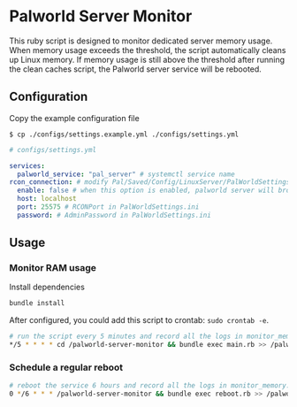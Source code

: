 # Palworld Server Monitor

This ruby script is designed to monitor dedicated server memory usage. When memory usage exceeds the threshold, the script automatically cleans up Linux memory. If memory usage is still above the threshold after running the clean caches script, the Palworld server service will be rebooted.

## Configuration

Copy the example configuration file

    $ cp ./configs/settings.example.yml ./configs/settings.yml

```yml
# configs/settings.yml

services:
  palworld_service: "pal_server" # systemctl service name
rcon_connection: # modify Pal/Saved/Config/LinuxServer/PalWorldSettings.ini to enable rcon
  enable: false # when this option is enabled, palworld server will broadcast a message before the server be restarted.
  host: localhost
  port: 25575 # RCONPort in PalWorldSettings.ini
  password: # AdminPassword in PalWorldSettings.ini
```

## Usage

### Monitor RAM usage

Install dependencies
```bash
bundle install
```

After configured, you could add this script to crontab: `sudo crontab -e`.

```bash
# run the script every 5 minutes and record all the logs in monitor_memory.log
*/5 * * * * cd /palworld-server-monitor && bundle exec main.rb >> /palworld-server-monitor/logs/monitor_memory.log 2>&1
```

### Schedule a regular reboot

```bash
# reboot the service 6 hours and record all the logs in monitor_memory.log
0 */6 * * * /palworld-server-monitor && bundle exec reboot.rb >> /palworld-server-monitor/logs/monitor_memory.log 2>&1
```
